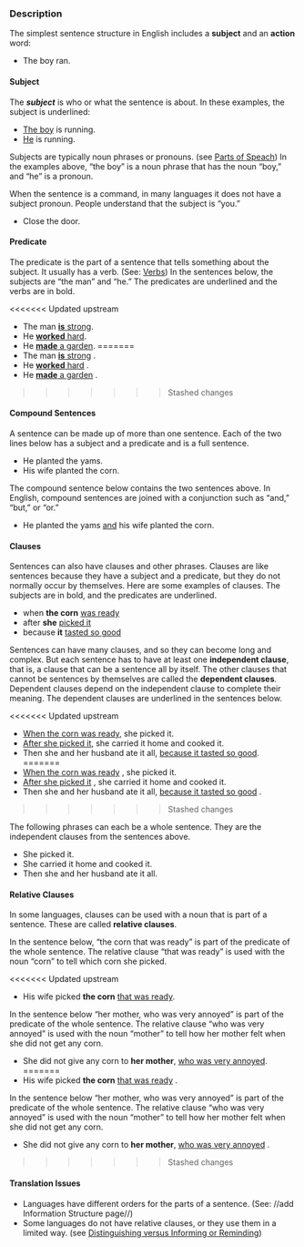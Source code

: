 


### Description

The simplest sentence structure in English includes a **subject** and an **action** word:

* The boy ran.

#### Subject

The ***subject*** is who or what the sentence is about. In these examples, the subject is underlined:

* <u>The boy</u> is running.
* <u>He</u> is running.

Subjects are typically noun phrases or pronouns. (see [Parts of Speach](../figs-partsofspeech/01.md)) In the examples above, “the boy” is a noun phrase that has the noun “boy,” and “he” is a pronoun.

When the sentence is a command, in many languages it does not have a subject pronoun. People understand that the subject is “you.”

* Close the door.

#### Predicate

The predicate is the part of a sentence that tells something about the subject. It usually has a verb. (See: [Verbs](../figs-verbs/01.md))  In the sentences below, the subjects are “the man” and “he.” The predicates are underlined and the verbs are in bold.

<<<<<<< Updated upstream
* The man <u>**is** strong</u>.
* He <u>**worked** hard</u>.
* He <u>**made** a garden</u>.
=======
* The man <u>**is** strong</u> .
* He <u>**worked** hard</u> .
* He <u>**made** a garden</u> .
>>>>>>> Stashed changes

#### Compound Sentences

A sentence can be made up of more than one sentence. Each of the two lines below has a subject and a predicate and is a full sentence.

* He planted the yams.
* His wife planted the corn.

The compound sentence below contains the two sentences above. In English, compound sentences are joined with a conjunction such as “and,” “but,” or “or.”

* He planted the yams <u>and</u> his wife planted the corn.

#### Clauses

Sentences can also have clauses and other phrases. Clauses are like sentences because they have a subject and a predicate, but they do not normally occur by themselves. Here are some examples of clauses. The subjects are in bold, and the predicates are underlined.

* when **the corn** <u>was ready</u> 
* after **she** <u>picked it</u> 
* because **it** <u>tasted so good</u> 

Sentences can have many clauses, and so they can become long and complex. But each sentence has to have at least one **independent clause**, that is, a clause that can be a sentence all by itself. The other clauses that cannot be sentences by themselves are called the **dependent clauses**. Dependent clauses depend on the independent clause to complete their meaning. The dependent clauses are underlined in the sentences below.

<<<<<<< Updated upstream
* <u>When the corn was ready</u>, she picked it.
* <u>After she picked it</u>, she carried it home and cooked it.
* Then she and her husband ate it all, <u>because it tasted so good</u>.
=======
* <u>When the corn was ready</u> , she picked it.
* <u>After she picked it</u> , she carried it home and cooked it.
* Then she and her husband ate it all, <u>because it tasted so good</u> .
>>>>>>> Stashed changes

The following phrases can each be a whole sentence. They are the independent clauses from the sentences above.

* She picked it.
* She carried it home and cooked it.
* Then she and her husband ate it all.

#### Relative Clauses

In some languages, clauses can be used with a noun that is part of a sentence. These are called **relative clauses**.

In the sentence below, “the corn that was ready” is part of the predicate of the whole sentence. The relative clause “that was ready” is used with the noun “corn” to tell which corn she picked.

<<<<<<< Updated upstream
* His wife picked **the corn** <u>that was ready</u>.

In the sentence below “her mother, who was very annoyed” is part of the predicate of the whole sentence. The relative clause “who was very annoyed” is used with the noun “mother” to tell how her mother felt when she did not get any corn.

* She did not give any corn to **her mother**, <u>who was very annoyed</u>.
=======
* His wife picked **the corn** <u>that was ready</u> .

In the sentence below “her mother, who was very annoyed” is part of the predicate of the whole sentence. The relative clause “who was very annoyed” is used with the noun “mother” to tell how her mother felt when she did not get any corn.

* She did not give any corn to **her mother**, <u>who was very annoyed</u> .
>>>>>>> Stashed changes

#### Translation Issues

* Languages have different orders for the parts of a sentence. (See: //add Information Structure page//)
* Some languages do not have relative clauses, or they use them in a limited way. (see [Distinguishing versus Informing or Reminding](../figs-distinguish/01.md))

